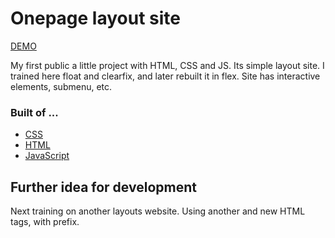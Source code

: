 # Onepage layout site

[DEMO](https://markficht.github.io/Workshop1-onepage-website/)

My first public a little project with HTML, CSS and JS. Its simple layout site. 
I trained here float and clearfix, and later rebuilt it in flex. 
Site has interactive elements, submenu, etc.

### Built of ...

- [CSS](https://developer.mozilla.org/pl/docs/Web/CSS)
- [HTML](https://developer.mozilla.org/pl/docs/Web/HTML)
- [JavaScript](https://developer.mozilla.org/pl/docs/Web/JavaScript)

## Further idea for development

Next training on another layouts website. Using another and new HTML tags, with prefix.

